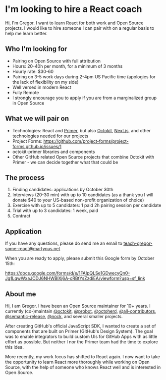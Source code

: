 # I'm looking to hire a React coach

Hi, I'm Gregor. I want to learn React for both work and Open Source projects. I would like to hire someone I can pair with on a regular basis to help me learn better.

## Who I'm looking for

- Pairing on Open Source with full attribution
- Hours: 20-40h per month, for a minimum of 3 months
- Hourly rate: $30-60
- Pairing on 3-5 work days during 2-4pm US Pacific time (apologies for the lack of flexibility on my side)
- Well versed in modern React
- Fully Remote
- I strongly encourage you to apply if you are from a marginalized group in Open Source

## What we will pair on

- Technologies: React and [Primer](https://primer.style/react/), but also [Octokit](https://github.com/octokit/octokit.js), [Next.js](https://nextjs.org/), and other technologies needed for our projects
- Project Forms: https://github.com/project-forms/project-forms.github.io/issues/1
- octokit-primer libraries and components
- Other GitHub related Open Source projects that combine Octokit with Primer - we can decide together what that could be

## The process

1.  Finding candidates: applications by October 30th
2.  Interviews (20-30 min) with up to 10 candidates (as a thank you I will donate $40 to your US-based non-profit organization of choice)
3.  Exercise with up to 5 candidates: 1 paid 2h pairing session per candidate
4.  Trial with up to 3 candidates: 1 week, paid
5.  Contract

## Application

If you have any questions, please do send me an email to teach-gregor-some-react@martynus.net

When you are ready to apply, please submit this Google form by October 15th:

https://docs.google.com/forms/d/e/1FAIpQLSe1GDwecyQn0-Jg1LqwWxaJCDJ6NHWBlXj6A-cRBtYsZzdiEA/viewform?usp=sf_link

## About me

Hi, I am Gregor. I have been an Open Source maintainer for 10+ years. I currently (co-)maintain [@octokit](https://github.com/octokit), [@probot](https://github.com/probot), [@octoherd](https://github.com/octoherd), [@all-contributors](https://github.com/all-contributors), [@semantic-release](https://github.com/semantic-release), [@nock](https://github.com/nock), and several smaller projects.

After creating GitHub's official JavaScript SDK, I wanted to create a set of components that are built on Primer (GitHub's Design System). The goal was to enable integrators to build custom UIs for GitHub Apps with as little effort as possible. But neither I nor the Primer team had the time to explore this idea.

More recently, my work focus has shifted to React again. I now want to take the opportunity to learn React more thoroughly while working on Open Source, with the help of someone who knows React well and is interested in Open Source.
